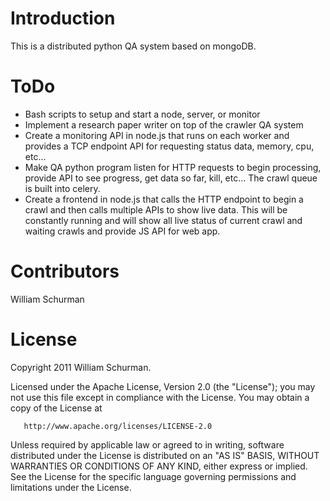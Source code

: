 Introduction
========

This is a distributed python QA system based on mongoDB.

ToDo
=============

* Bash scripts to setup and start a node, server, or monitor
* Implement a research paper writer on top of the crawler QA system
* Create a monitoring API in node.js that runs on each worker and provides a TCP endpoint API for requesting status data, memory, cpu, etc...
* Make QA python program listen for HTTP requests to begin processing, provide API to see progress, get data so far, kill, etc...
  The crawl queue is built into celery.
* Create a frontend in node.js that calls the HTTP endpoint to begin a crawl and then calls multiple APIs to show live data.
  This will be constantly running and will show all live status of current crawl and waiting crawls and provide JS API for web app.

Contributors
=============

William Schurman

License
========

 Copyright 2011 William Schurman.

   Licensed under the Apache License, Version 2.0 (the "License");
   you may not use this file except in compliance with the License.
   You may obtain a copy of the License at

       http://www.apache.org/licenses/LICENSE-2.0

   Unless required by applicable law or agreed to in writing, software
   distributed under the License is distributed on an "AS IS" BASIS,
   WITHOUT WARRANTIES OR CONDITIONS OF ANY KIND, either express or implied.
   See the License for the specific language governing permissions and
   limitations under the License.